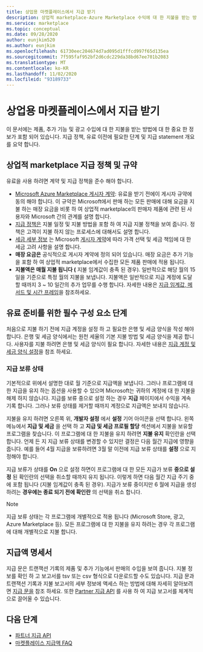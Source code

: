 ```yaml
---
title: 상업용 마켓플레이스에서 지급 받기
description: 상업적 marketplace-Azure Marketplace 수익에 대 한 지불을 받는 방법을 알아봅니다. 지급 policy, 지급 보류가 status 및 지급 문을 포함 합니다.
ms.service: marketplace
ms.topic: conceptual
ms.date: 09/28/2020
author: eunjkim520
ms.author: eunjkim
ms.openlocfilehash: 61730eec204674d7ad095d1fffcd997f65d135ea
ms.sourcegitcommit: 7f595faf952bf2d6cdc229da38bd67ee701b2083
ms.translationtype: MT
ms.contentlocale: ko-KR
ms.lasthandoff: 11/02/2020
ms.locfileid: "93189733"
---
```

# <a name="getting-paid-in-the-commercial-marketplace"></a>상업용 마켓플레이스에서 지급 받기

이 문서에는 제품, 추가 기능 및 광고 수입에 대 한 지불을 받는 방법에 대 한 중요 한 정보가 포함 되어 있습니다. 지급 정책, 유료 이전에 필요한 단계 및 지급 statement 개요를 요약 합니다.

## <a name="commercial-marketplace-payout-policies-and-agreements"></a>상업적 marketplace 지급 정책 및 규약

유료을 사용 하려면 계약 및 지급 정책을 준수 해야 합니다.

- [Microsoft Azure Marketplace 게시자 계약](https://go.microsoft.com/fwlink/p/?LinkID=699560): 유료을 받기 전에이 게시자 규약에 동의 해야 합니다. 이 규약은 Microsoft에서 판매 하는 모든 판매에 대해 요금을 지불 하는 매장 요금을 비롯 하 여 상업적 marketplace의 판매자 제품에 관련 된 사용자와 Microsoft 간의 관계를 설명 합니다.
- [지급 정책은](payout-policy-details.md) 지불 일정 및 지불 방법을 포함 하 여 지급 지불 정책을 보여 줍니다. 정책은 고객이 지불 하지 않는 프로세스에 대해서도 설명 합니다.
- [세금 세부 정보](tax-details-marketplace.md) 는 Microsoft [게시자 계약](https://go.microsoft.com/fwlink/p/?LinkID=699560)에 따라 가격 선택 및 세금 책임에 대 한 세금 고려 사항을 설명 합니다.
- **매장 요금은** 공식적으로 게시자 계약에 정의 되어 있습니다. 매장 요금은 추가 기능을 포함 하 여 상업적 marketplace에서 수집한 모든 제품 판매에 적용 됩니다.
- **지불액은 매월 지불 됩니다 (** 지불 임계값이 충족 된 경우). 일반적으로 해당 월의 15 일을 기준으로 특정 월의 지불을 보냅니다. 지불액은 일반적으로 지급 계정에 도달할 때까지 3 ~ 10 일간의 추가 업무를 수행 합니다. 자세한 내용은 [지급 임계값, 메서드 및 시간 프레임](payment-thresholds-methods-timeframes.md)을 참조하세요.

## <a name="prerequisite-steps-before-getting-paid"></a>유료 준비를 위한 필수 구성 요소 단계

처음으로 지불 하기 전에 지급 계정을 설정 하 고 필요한 은행 및 세금 양식을 작성 해야 합니다. 은행 및 세금 양식에서는 원천 세율의 기본 지불 방법 및 세금 양식을 제공 합니다. 사용자를 지불 하려면 은행 및 세금 양식이 필요 합니다. 자세한 내용은 [지급 계정 및 세금 양식 설정](set-up-your-payout-account.md)을 참조 하세요.

### <a name="payout-hold-status"></a>지급 보류 상태

기본적으로 위에서 설명한 대로 월 기준으로 지급액을 보냅니다. 그러나 프로그램에 대 한 지급을 유지 하는 옵션을 사용할 수 있으며 Microsoft는 귀하의 계정에 대 한 지불을 해제 하지 않습니다. 지급를 보류 중으로 설정 하는 경우 **지급** 페이지에서 수익을 계속 기록 합니다. 그러나 보류 상태를 제거할 때까지 계정으로 지급액은 보내지 않습니다.

지불을 유지 하려면 오른쪽 위, **개발자 설정** 에서 **설정** 기어 아이콘을 선택 합니다. 왼쪽 메뉴에서 **지급 및 세금** 을 선택 하 고 **지급 및 세금 프로필 할당** 섹션에서 지불을 보유할 프로그램을 찾습니다. 이 프로그램에 대 한 지불을 유지 하려면 **지불 유지** 확인란을 선택 합니다. 언제 든 지 지급 보류 상태를 변경할 수 있지만 결정은 다음 월간 지급에 영향을 줍니다. 예를 들어 4월 지급을 보류하려면 3월 말 이전에 지급 보류 상태를 **설정** 으로 지정해야 합니다.

지급 보류가 상태를 **On** 으로 설정 하면이 프로그램에 대 한 모든 지급가 보류 **중으로 설정** 된 확인란의 선택을 취소할 때까지 유지 됩니다. 이렇게 하면 다음 월간 지급 주기 중에 포함 됩니다 (지불 임계값이 충족 된 경우). 지급가 보류 중이지만 6 월에 지급을 생성 하려는 **경우에는 종료 되기 전에 확인란** 의 선택을 취소 합니다.

>[!Note]
> 지급 보류 상태는 각 프로그램에 개별적으로 적용 됩니다 (Microsoft Store, 광고, Azure Marketplace 등). 모든 프로그램에 대 한 지불을 유지 하려는 경우 각 프로그램에 대해 개별적으로 지불 합니다.

## <a name="payout-statements"></a>지급액 명세서

지급 문은 트랜잭션 기록의 제품 및 추가 기능에서 판매의 수입을 보여 줍니다. 지불 정보를 확인 하 고 보고서를 tsv 또는 csv 형식으로 다운로드할 수도 있습니다. 지급 문과 트랜잭션 기록과 지불 보고서의 세부 정보에 액세스 하는 방법에 대해 자세히 알아보려면 [지급 문을](payout-statement.md) 참조 하세요. 또한 [Partner 지급 API](https://apidocs.microsoft.com/services/partnerpayouts) 를 사용 하 여 지급 보고서를 체계적으로 끌어올 수 있습니다.

## <a name="next-steps"></a>다음 단계

- [파트너 지급 API](https://apidocs.microsoft.com/services/partnerpayouts)
- [마켓플레이스 지급액 FAQ](payout-faq.md)
